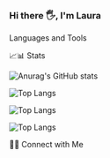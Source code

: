 ### Hi there 🖐️, I'm Laura







Languages and Tools






📈📊 Stats 

![Anurag's GitHub stats](https://github-readme-stats.vercel.app/api?username=lajuruiz&show_icons=true&theme=cobalt)

![Top Langs](https://github-readme-stats.vercel.app/api/top-langs/?username=lajuruiz&hide=python&layout=compact&show_icons=true&theme=tokyonight)

![Top Langs](https://github-readme-stats.vercel.app/api/top-langs/?username=lajuruiz&hide=python&layout=compact&show_icons=true&theme=radical)

![Top Langs](https://github-readme-stats.vercel.app/api/top-langs/?username=lajuruiz&hide=python&layout=compact&show_icons=true&theme=dark)

🤝🏻 Connect with Me

